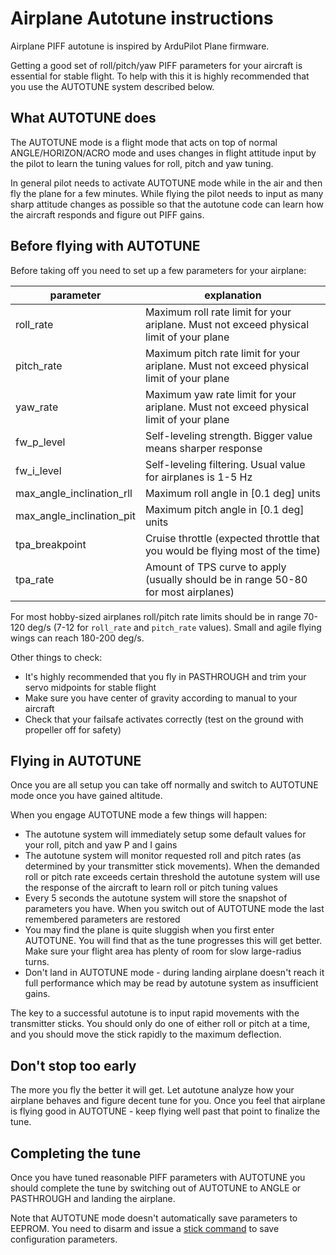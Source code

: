 # Airplane Autotune instructions

Airplane PIFF autotune is inspired by ArduPilot Plane firmware.

Getting a good set of roll/pitch/yaw PIFF parameters for your aircraft is essential for stable flight. To help with this it is highly recommended that you use the AUTOTUNE system described below.

## What AUTOTUNE does

The AUTOTUNE mode is a flight mode that acts on top of normal ANGLE/HORIZON/ACRO mode and uses changes in flight attitude input by the pilot to learn the tuning values for roll, pitch and yaw tuning.

In general pilot needs to activate AUTOTUNE mode while in the air and then fly the plane for a few minutes. While flying the pilot needs to input as many sharp attitude changes as possible so that the autotune code can learn how the aircraft responds and figure out PIFF gains.

## Before flying with AUTOTUNE

Before taking off you need to set up a few parameters for your airplane:

parameter | explanation
--------- | -----------
roll_rate | Maximum roll rate limit for your ariplane. Must not exceed physical limit of your plane
pitch_rate | Maximum pitch rate limit for your ariplane. Must not exceed physical limit of your plane
yaw_rate | Maximum yaw rate limit for your ariplane. Must not exceed physical limit of your plane
fw_p_level | Self-leveling strength. Bigger value means sharper response
fw_i_level | Self-leveling filtering. Usual value for airplanes is 1-5 Hz
max_angle_inclination_rll | Maximum roll angle in [0.1 deg] units
max_angle_inclination_pit | Maximum pitch angle in [0.1 deg] units
tpa_breakpoint | Cruise throttle (expected throttle that you would be flying most of the time)
tpa_rate | Amount of TPS curve to apply (usually should be in range 50-80 for most airplanes)

For most hobby-sized airplanes roll/pitch rate limits should be in range 70-120 deg/s (7-12 for `roll_rate` and `pitch_rate` values). Small and agile flying wings can reach 180-200 deg/s.

Other things to check:

* It's highly recommended that you fly in PASTHROUGH and trim your servo midpoints for stable flight
* Make sure you have center of gravity according to manual to your aircraft
* Check that your failsafe activates correctly (test on the ground with propeller off for safety)

## Flying in AUTOTUNE

Once you are all setup you can take off normally and switch to AUTOTUNE mode once you have gained altitude.

When you engage AUTOTUNE mode a few things will happen:

* The autotune system will immediately setup some default values for your roll, pitch and yaw P and I gains
* The autotune system will monitor requested roll and pitch rates (as determined by your transmitter stick movements). When the demanded roll or pitch rate exceeds certain threshold the autotune system will use the response of the aircraft to learn roll or pitch tuning values
* Every 5 seconds the autotune system will store the snapshot of parameters you have. When you switch out of AUTOTUNE mode the last remembered parameters are restored
* You may find the plane is quite sluggish when you first enter AUTOTUNE. You will find that as the tune progresses this will get better. Make sure your flight area has plenty of room for slow large-radius turns.
* Don't land in AUTOTUNE mode - during landing airplane doesn't reach it full performance which may be read by autotune system as insufficient gains.

The key to a successful autotune is to input rapid movements with the transmitter sticks. You should only do one of either roll or pitch at a time, and you should move the stick rapidly to the maximum deflection.

## Don't stop too early

The more you fly the better it will get. Let autotune analyze how your airplane behaves and figure decent tune for you. Once you feel that airplane is flying good in AUTOTUNE - keep flying well past that point to finalize the tune.

## Completing the tune

Once you have tuned reasonable PIFF parameters with AUTOTUNE you should complete the tune by switching out of AUTOTUNE to ANGLE or PASTHROUGH and landing the airplane.

Note that AUTOTUNE mode doesn't automatically save parameters to EEPROM. You need to disarm and issue a [stick command](Controls.md) to save configuration parameters.
